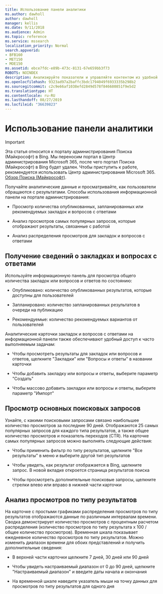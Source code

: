 ```yaml
---
title: Использование панели аналитики
ms.author: dawholl
author: dawholl
manager: kellis
ms.date: 9/11/2018
ms.audience: Admin
ms.topic: reference
ms.service: mssearch
localization_priority: Normal
search.appverid:
- BFB160
- MET150
- MOE150
ms.assetid: ebce7fdc-e89b-473c-8131-67e659bb3f73
ROBOTS: NOINDEX
description: Анализируйте показатели и управляйте контентом из удобной информационной панели на портале администрирования Поиска (Майкрософт)
ms.openlocfilehash: 9323ad97a2baffc3bdc1794049f6933335b298b2
ms.sourcegitcommit: c2c9e66af1038efd2849d578f846680851f9e5d2
ms.translationtype: HT
ms.contentlocale: ru-RU
ms.lasthandoff: 08/27/2019
ms.locfileid: "36639823"
---
```

# <a name="use-the-insights-dashboard"></a>Использование панели аналитики

> [!IMPORTANT]
> Эта статья относится к порталу администрирования Поиска (Майкрософт) в Bing. Мы переносим портал в Центр администрирования Microsoft 365, после чего портал Поиска (Майкрософт) в Bing будет удален. Чтобы приступить к работе, рекомендуется использовать Центр администрирования Microsoft 365. [Обзор Поиска (Майкрософт)](overview-microsoft-search.md).
    
Получайте аналитические данные и просматривайте, как пользователи обращаются с результатами. Способы использования информационной панели на портале администрирования:
  
- Просмотр количества опубликованных, запланированных или рекомендуемых закладок и вопросов с ответами
    
- Анализ просмотров самых популярных запросов, которые отображают результаты, связанные с работой
    
- Анализ распределения просмотров для закладок и вопросов с ответами
    
## <a name="get-details-about-bookmarks-and-qas"></a>Получение сведений о закладках и вопросах с ответами

Используйте информационную панель для просмотра общего количества закладок или вопросов и ответов по состоянию:
  
- Опубликовано: количество опубликованных результатов, которые доступны для пользователей
    
- Запланировано: количество запланированных результатов в очереди на публикацию
    
- Рекомендуемые: количество рекомендуемых вариантов от пользователей
    
Аналитические карточки закладок и вопросов с ответами на информационной панели также обеспечивают удобный доступ к часто выполняемым задачам:
  
- Чтобы просмотреть результаты для закладок или вопросов и ответов, щелкните "Закладки" или "Вопросы и ответы" в названии карточки
    
- Чтобы добавить закладку или вопросы и ответы, выберите параметр "Создать"
    
- Чтобы массово добавить закладки или вопросы и ответы, выберите параметр "Импорт"
    
## <a name="review-top-search-queries"></a>Просмотр основных поисковых запросов

Узнайте, с какими поисковыми запросами связано наибольшее количество просмотров за последние 90 дней. Отображаются 25 самых популярных запросов для каждого типа результатов, а также общее количество просмотров и показатель переходов (CTR). На карточке самых популярных запросов можно выполнять следующие действия:
  
- Чтобы применить фильтр по типу результатов, щелкните "Все результаты" в меню и выберите другой тип результатов
    
- Чтобы увидеть, как результат отображается в Bing, щелкните запрос. В новой вкладке откроется страница результатов поиска
    
- Чтобы просмотреть дополнительные поисковые запросы, щелкните стрелки влево или вправо в нижней части карточки
    
## <a name="analyze-impressions-by-result-type"></a>Анализ просмотров по типу результатов

На карточке с простыми графиками распределения просмотров по типу результатов отображаются данные по различным интервалам времени. Сводка демонстрирует количество просмотров с процентным расчетом распределения (количество просмотров по типу результата x 100 / общее количество просмотров). Временная шкала показывает ежедневное количество просмотров по типу результатов. Можно изменить диапазон времени для обоих представлений и получить дополнительные сведения:
  
- В верхней части карточки щелкните 7 дней, 30 дней или 90 дней
    
- Чтобы увидеть настраиваемый диапазон от 0 до 90 дней, щелкните "Настраиваемый диапазон" и введите даты начала и окончания
    
- На временной шкале наведите указатель мыши на точку данных для просмотров по типу результатов для одного дня

  

